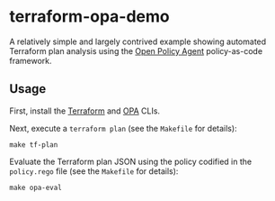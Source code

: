 # terraform-opa-demo

A relatively simple and largely contrived example showing automated Terraform plan analysis using the [Open Policy Agent](https://www.openpolicyagent.org/) policy-as-code framework.

## Usage

First, install the [Terraform](https://www.terraform.io/downloads.html) and [OPA](https://www.openpolicyagent.org/docs/latest/#1-download-opa) CLIs.

Next, execute a `terraform plan` (see the `Makefile` for details):

```
make tf-plan
```

Evaluate the Terraform plan JSON using the policy codified in the `policy.rego` file (see the `Makefile` for details):

```
make opa-eval
```
